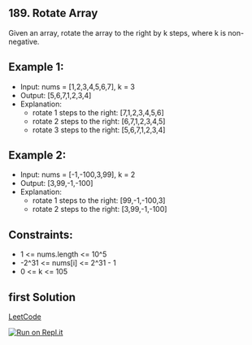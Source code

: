 ## 189. Rotate Array
Given an array, rotate the array to the right by k steps, where k is non-negative.

## Example 1:
- Input: nums = [1,2,3,4,5,6,7], k = 3
- Output: [5,6,7,1,2,3,4]
- Explanation:
  - rotate 1 steps to the right: [7,1,2,3,4,5,6]
  - rotate 2 steps to the right: [6,7,1,2,3,4,5]
  - rotate 3 steps to the right: [5,6,7,1,2,3,4]

## Example 2:
- Input: nums = [-1,-100,3,99], k = 2
- Output: [3,99,-1,-100]
- Explanation: 
  - rotate 1 steps to the right: [99,-1,-100,3]
  - rotate 2 steps to the right: [3,99,-1,-100]

## Constraints:
- 1 <= nums.length <= 10^5
- -2^31 <= nums[i] <= 2^31 - 1
- 0 <= k <= 105

## first Solution
[LeetCode](https://leetcode.com/submissions/detail/707051564/)

[![Run on Repl.it](https://repl.it/badge/github/oscharko/TS-LeetCode-189-Rotate-Array)](https://replit.com/@oscharko/TS-LeetCode-189-Rotate-Array)